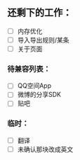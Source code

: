 ## 还剩下的工作：
- [ ] 内存优化
- [ ] 导入导出规则/某条
- [ ] 关于页面

### 待兼容列表：
- [ ] QQ空间App
- [ ] 微博的分享SDK
- [ ] 贴吧

### 临时：
- [ ] 翻译
- [ ] 未确认那块改成英文